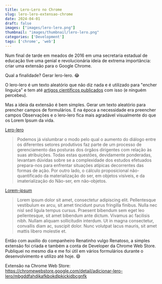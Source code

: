 ```yaml
---
title: Lero-Lero no Chrome
slug: lero-lero-extensao-chrome
date: 2024-04-01
draft: false
images: ["images/lero-lero.png"]
thumbnail: "images/thumbnail/lero-lero.png"
categories: ['Development']
tags: ['chrome', 'web']
---
```


Num final de tarde em meados de 2016 em uma secretaria estadual de educação tive uma genial e revolucionária ideia de extrema importância:
criar uma extensão para o Google Chrome.

Qual a finalidade? Gerar lero-lero. :joy:

<!--more-->

O lero-lero é um texto aleatório que não diz nada e é utilizado para "encher linguiça" e tem até
[artigos científicos publicados](https://www.dche.ufscar.br/news/120-artigos-cientificos-foram-criados-por-gerador-de-lero-lero-e-ninguem-percebeu) 
com isso (e ninguém percebeu).

Mas a ideia da extensão é bem simples. Gerar um texto aleatório para prencher campos de formulários.
E na época a necessidade era preencher campos Observações e o lero-lero fica mais agradável visualmente do que os Lorem Ipsum da vida.

[Lero-lero](https://desciclopedia.org/wiki/Lero-lero)
> Podemos já vislumbrar o modo pelo qual o aumento do diálogo entre os diferentes setores produtivos faz parte de um processo de gerenciamento das posturas dos órgãos dirigentes com relação às
> suas atribuições. Todas estas questões, devidamente ponderadas, levantam dúvidas sobre se a complexidade dos estudos efetuados prepara-nos para enfrentar situações atípicas decorrentes das
> formas de ação. Por outro lado, o cálculo proposicional não-quantificado da materialização do ser, em objetos visíveis, e da imaterialização do Não-ser, em não-objetos.

[Lorem-ipsum](https://www.lipsum.com/)
> Lorem ipsum dolor sit amet, consectetur adipiscing elit. Pellentesque vestibulum ex arcu, sit amet tincidunt purus fringilla finibus. Nulla nec nisl sed ligula tempus cursus.
> Praesent bibendum sem eget leo pellentesque, sit amet bibendum ante dictum. Vivamus ac facilisis nibh. Nullam aliquam sollicitudin interdum.
> Ut in magna consectetur, convallis diam ac, suscipit dolor. Nunc volutpat lacus mauris, sit amet mattis libero molestie et. 


Então com auxilio do companheiro Renatinho vulgo Renatoso, a simples extensão foi criada e também a conta de Developer da Chrome Web Store.
Publiquei no mesmo dia e me foi útil em vários formulários durante o desenvolvimento e utilizo até hoje. :smile:


Extensão na Chrome Web Store: 
https://chromewebstore.google.com/detail/adicionar-lero-lero/mbgddfahdjkafkbokdlpkjckidbcgnfk